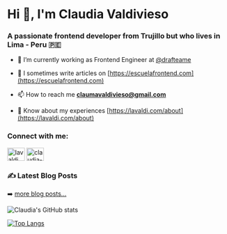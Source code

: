# Hi 👋, I'm Claudia Valdivieso
### A passionate frontend developer from Trujillo but who lives in Lima - Peru 🇵🇪

- 🔭 I’m currently working as Frontend Engineer at [@drafteame](https://github.com/drafteame)

- 📝 I sometimes write articles on [https://escuelafrontend.com](https://escuelafrontend.com)

- 📫 How to reach me **claumavaldivieso@gmail.com**

- 📄 Know about my experiences [https://lavaldi.com/about](https://lavaldi.com/about)

<h3 align="left">Connect with me:</h3>
<p align="left">
<a href="https://twitter.com/lavaldi_" target="blank"><img align="center" src="https://raw.githubusercontent.com/rahuldkjain/github-profile-readme-generator/master/src/images/icons/Social/twitter.svg" alt="lavaldi_" height="30" width="40" /></a>
<a href="https://linkedin.com/in/claudia-valdivieso-castillo" target="blank"><img align="center" src="https://raw.githubusercontent.com/rahuldkjain/github-profile-readme-generator/master/src/images/icons/Social/linked-in-alt.svg" alt="claudia-valdivieso-castillo" height="30" width="40" /></a>
</p>

### ✍️ Latest Blog Posts

<!-- BLOG-POST-LIST:START -->
<!-- BLOG-POST-LIST:END -->

➡️ [more blog posts...](https://lavaldi.com)

![Claudia's GitHub stats](https://github-readme-stats.vercel.app/api?username=lavaldi&show_icons=true&theme=shades-of-purple)

[![Top Langs](https://github-readme-stats.vercel.app/api/top-langs/?username=lavaldi&layout=compact&theme=shades-of-purple)](https://github.com/lavaldi/github-readme-stats)
